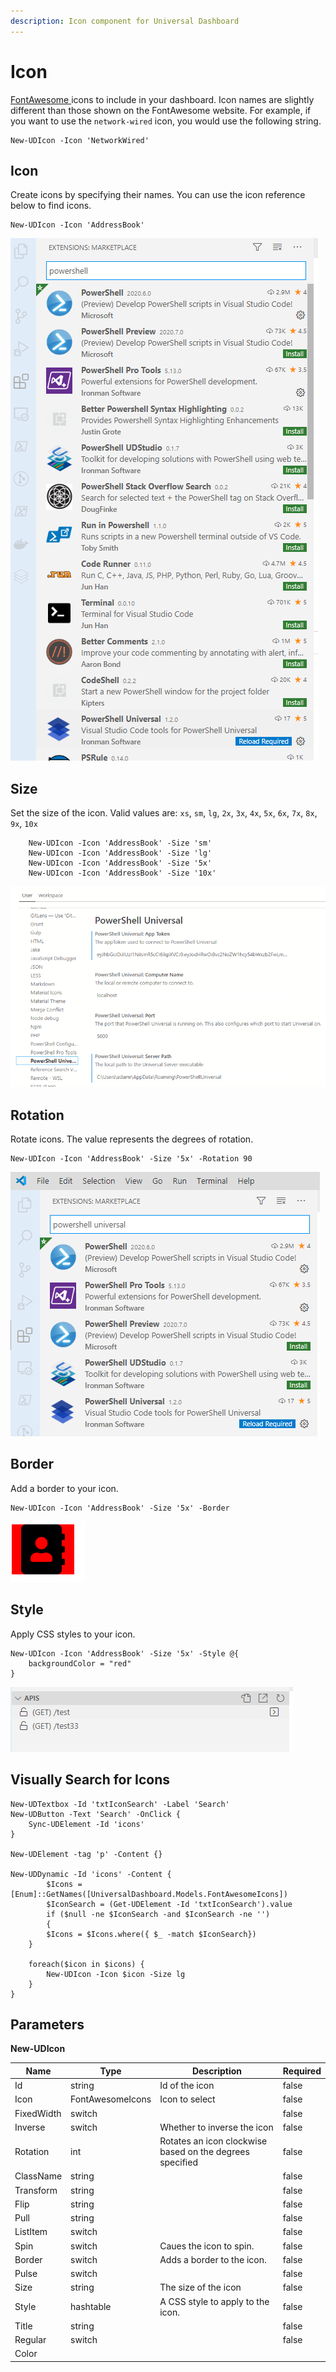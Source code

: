 ```yaml
---
description: Icon component for Universal Dashboard
---
```


# Icon

[FontAwesome ](https://fontawesome.com/?from=io)icons to include in your dashboard. Icon names are slightly different than those shown on the FontAwesome website. For example, if you want to use the `network-wired` icon, you would use the following string. 

```
New-UDIcon -Icon 'NetworkWired'
```

## Icon

Create icons by specifying their names. You can use the icon reference below to find icons.

```
New-UDIcon -Icon 'AddressBook'
```

![](<../../../../.gitbook/assets/image (109).png>)

## Size

Set the size of the icon. Valid values are: `xs`, `sm`, `lg`, `2x`, `3x`, `4x`, `5x`, `6x`, `7x`, `8x`, `9x`, `10x`

```
    New-UDIcon -Icon 'AddressBook' -Size 'sm'
    New-UDIcon -Icon 'AddressBook' -Size 'lg'
    New-UDIcon -Icon 'AddressBook' -Size '5x'
    New-UDIcon -Icon 'AddressBook' -Size '10x'
```

![](<../../../../.gitbook/assets/image (111).png>)

## Rotation

Rotate icons. The value represents the degrees of rotation.

```
New-UDIcon -Icon 'AddressBook' -Size '5x' -Rotation 90
```

![](<../../../../.gitbook/assets/image (110).png>)

## Border

Add a border to your icon.

```
New-UDIcon -Icon 'AddressBook' -Size '5x' -Border
```

![](<../../../../.gitbook/assets/image (108).png>)

## Style

Apply CSS styles to your icon.

```
New-UDIcon -Icon 'AddressBook' -Size '5x' -Style @{
    backgroundColor = "red"
}
```

![](<../../../../.gitbook/assets/image (112).png>)

## Visually Search for Icons

```
New-UDTextbox -Id 'txtIconSearch' -Label 'Search' 
New-UDButton -Text 'Search' -OnClick {
    Sync-UDElement -Id 'icons'
}

New-UDElement -tag 'p' -Content {}

New-UDDynamic -Id 'icons' -Content {
        $Icons = [Enum]::GetNames([UniversalDashboard.Models.FontAwesomeIcons])
        $IconSearch = (Get-UDElement -Id 'txtIconSearch').value
        if ($null -ne $IconSearch -and $IconSearch -ne '')
        {
        $Icons = $Icons.where({ $_ -match $IconSearch})
    }

    foreach($icon in $icons) {
        New-UDIcon -Icon $icon -Size lg
    }
}
```

## Parameters

**New-UDIcon**

| Name       | Type             | Description                                              | Required |
| ---------- | ---------------- | -------------------------------------------------------- | -------- |
| Id         | string           | Id of the icon                                           | false    |
| Icon       | FontAwesomeIcons | Icon to select                                           | false    |
| FixedWidth | switch           |                                                          | false    |
| Inverse    | switch           | Whether to inverse the icon                              | false    |
| Rotation   | int              | Rotates an icon clockwise based on the degrees specified | false    |
| ClassName  | string           |                                                          | false    |
| Transform  | string           |                                                          | false    |
| Flip       | string           |                                                          | false    |
| Pull       | string           |                                                          | false    |
| ListItem   | switch           |                                                          | false    |
| Spin       | switch           | Caues the icon to spin.                                  | false    |
| Border     | switch           | Adds a border to the icon.                               | false    |
| Pulse      | switch           |                                                          | false    |
| Size       | string           | The size of the icon                                     | false    |
| Style      | hashtable        | A CSS style to apply to the icon.                        | false    |
| Title      | string           |                                                          | false    |
| Regular    | switch           |                                                          | false    |
| Color      |                  |                                                          |          |

